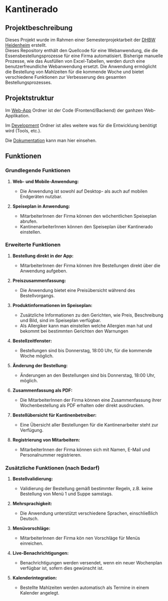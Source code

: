 # Kantinerado

## Projektbeschreibung

Dieses Projekt wurde im Rahmen einer Semesterprojektarbeit der [DHBW Heidenheim](https://www.heidenheim.dhbw.de/startseite) erstellt.  
Dieses Repository enthält den Quellcode für eine Webanwendung, die die Essensbestellungsprozesse für eine Firma automatisiert. Bisherige manuelle Prozesse, wie das Ausfüllen von Excel-Tabellen, werden durch eine benutzerfreundliche Webanwendung ersetzt. Die Anwendung ermöglicht die Bestellung von Mahlzeiten für die kommende Woche und bietet verschiedene Funktionen zur Verbesserung des gesamten Bestellungsprozesses.

## Projektstruktur

Im [Web-App](Web-App) Ordner ist der Code (Frontend/Backend) der ganhzen Web-Applikation.

Im [Development](Development) Ordner ist alles weitere was für die Entwicklung benötigt wird (Tools, etc.).

Die [Dokumentation](Dokumentation) kann man hier einsehen.

## Funktionen

### Grundlegende Funktionen

1. **Web- und Mobile-Anwendung:**
   - Die Anwendung ist sowohl auf Desktop- als auch auf mobilen Endgeräten nutzbar.

2. **Speiseplan in Anwendung:**
   - MitarbeiterInnen der Firma können den wöchentlichen Speiseplan  abrufen.
   - KantinenarbeiterInnen können den Speiseplan über Kantinerado einstellen.


### Erweiterte Funktionen

1. **Bestellung direkt in der App:**
   - MitarbeiterInnen der Firma können ihre Bestellungen direkt über die Anwendung aufgeben.

2. **Preiszusammenfassung:**
   - Die Anwendung bietet eine Preisübersicht während des Bestellvorgangs.

3. **Produktinformationen im Speiseplan:**
   - Zusätzliche Informationen zu den Gerichten, wie Preis, Beschreibung und Bild, sind im Speiseplan verfügbar.
   - Als Allergiker kann man einstellen welche Allergien man hat und bekommt bei bestimmten Gerichten den Warnungen

4. **Bestellzeitfenster:**
   - Bestellungen sind bis Donnerstag, 18:00 Uhr, für die kommende Woche möglich.

5. **Änderung der Bestellung:**
   - Änderungen an den Bestellungen sind bis Donnerstag, 18:00 Uhr, möglich.

6. **Zusammenfassung als PDF:**
   - Die MitarbeiterInnen der Firma können eine Zusammenfassung ihrer Wochenbestellung als PDF erhalten oder direkt ausdrucken.

7. **Bestellübersicht für Kantinenbetreiber:**
    - Eine Übersicht aller Bestellungen für die Kantinenarbeiter steht zur Verfügung.

8. **Registrierung von Mitarbeitern:**
    - MitarbeiterInnen der Firma können sich mit Namen, E-Mail und Personalnummer registrieren.

### Zusätzliche Funktionen (nach Bedarf)

1. **Bestellvalidierung:**
    - Validierung der Bestellung gemäß bestimmter Regeln, z.B. keine Bestellung von Menü 1 und Suppe samstags.

2. **Mehrsprachigkeit:**
    - Die Anwendung unterstützt verschiedene Sprachen, einschließlich Deutsch.

3. **Menüvorschläge:**
    - MitarbeiterInnen der Firma kön nen Vorschläge für Menüs einreichen.

4. **Live-Benachrichtigungen:**
    - Benachrichtigungen werden versendet, wenn ein neuer Wochenplan verfügbar ist, sofern dies gewünscht ist.

5. **Kalenderintegration:**
    - Bestellte Mahlzeiten werden automatisch als Termine in einem Kalender angelegt.
